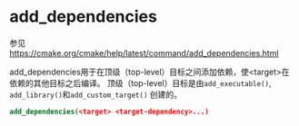 # add_dependencies

参见 https://cmake.org/cmake/help/latest/command/add_dependencies.html

add_dependencies用于在顶级（top-level）目标之间添加依赖，使\<target\>在依赖的其他目标之后编译。
顶级（top-level）目标是由`add_executable()`, `add_library()`和`add_custom_target()` 创建的。

```cmake
add_dependencies(<target> <target-dependency>...)
```

